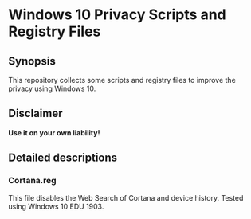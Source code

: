 # Windows 10 Privacy Scripts and Registry Files

## Synopsis

This repository collects some scripts and registry files to improve the privacy using Windows 10.

## Disclaimer

**Use it on your own liability!**

## Detailed descriptions

### Cortana.reg

This file disables the Web Search of Cortana and device history. Tested using Windows 10 EDU 1903.
